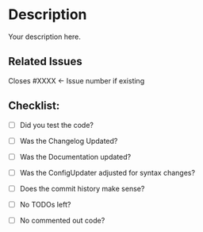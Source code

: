 # Description
Your description here.

## Related Issues
Closes #XXXX <- Issue number if existing

## Checklist:
<!-- Check these things before posting the pull request: -->
- [ ]  Did you test the code?
- [ ]  Was the Changelog Updated?
- [ ]  Was the Documentation updated?
- [ ]  Was the ConfigUpdater adjusted for syntax changes?
- [ ]  Does the commit history make sense?


- [ ]  No TODOs left?
- [ ]  No commented out code?
